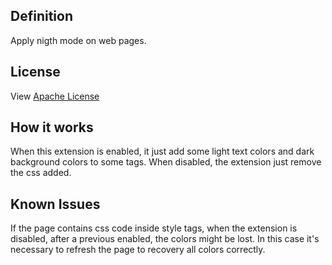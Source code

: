 
[//]: # (Image and Video References)
[image1]: ./images/
[image2]: ./images/
[image3]: ./images/

## Definition
Apply nigth mode on web pages.

## License
View [Apache License](./LICENSE)

## How it works
When this extension is enabled, it just add some light text colors and dark background colors to some tags.
When disabled, the extension just remove the css added. 

## Known Issues
If the page contains css code inside style tags, when the extension is disabled, after a previous enabled, the colors might be lost.
In this case it's necessary to refresh the page to recovery all colors correctly.
